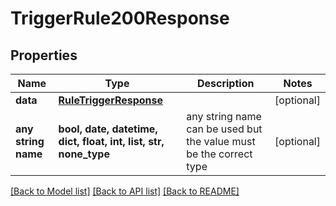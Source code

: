 # TriggerRule200Response


## Properties
Name | Type | Description | Notes
------------ | ------------- | ------------- | -------------
**data** | [**RuleTriggerResponse**](RuleTriggerResponse.md) |  | [optional] 
**any string name** | **bool, date, datetime, dict, float, int, list, str, none_type** | any string name can be used but the value must be the correct type | [optional]

[[Back to Model list]](../README.md#documentation-for-models) [[Back to API list]](../README.md#documentation-for-api-endpoints) [[Back to README]](../README.md)


